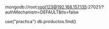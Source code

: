 mongodb://root:root123@192.168.157.135:27021/?authMechanism=DEFAULT&tls=false

use("practica")
db.productos.find()